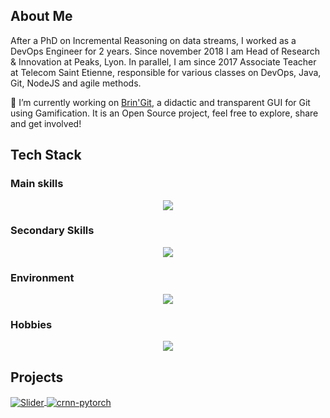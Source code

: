 ## About Me

After a PhD on Incremental Reasoning on data streams, I worked as a DevOps Engineer for 2 years. Since november 2018 I am Head of Research & Innovation at Peaks, Lyon.
In parallel, I am since 2017 Associate Teacher at Telecom Saint Etienne, responsible for various classes on DevOps, Java, Git, NodeJS and agile methods.

🔭 I’m currently working on [Brin'Git](https://github.com/peaks/bringit), a didactic and transparent GUI for Git using Gamification. It is an Open Source project, feel free to explore, share and get involved!

## Tech Stack

### Main skills

<p align="center">
  <img src="https://skillicons.dev/icons?i=flutter,dart,git,bash,java&theme=light"/>
</p>

### Secondary Skills

<p align="center">
  <img src="https://skillicons.dev/icons?i=gitlab,linux,py,docker,latex,react&theme=light"/>
</p>

### Environment

<p align="center">
  <img src="https://skillicons.dev/icons?i=ubuntu,vscodium,md,&theme=light"/>
</p>


### Hobbies

<p align="center">
  <img src="https://skillicons.dev/icons?i=raspberrypi,arduino&theme=light"/>
</p>

## Projects

<a href="https://github.com/juleschevalier/slider">
  <img align="center" src="https://github-readme-stats.vercel.app/api/pin/?username=juleschevalier&repo=slider&show_icons=true&line_height=27&title_color=6aa6f8&text_color=8a919a&icon_color=6aa6f8&bg_color=22272e" alt="Slider" />
</a>

<a href="https://github.com/peaks/bringit/">
  <img align="center" src="https://github-readme-stats.vercel.app/api/pin/?username=peaks&repo=bringit&show_icons=true&line_height=27&title_color=6aa6f8&text_color=8a919a&icon_color=6aa6f8&bg_color=22272e" alt="crnn-pytorch" />
</a>

